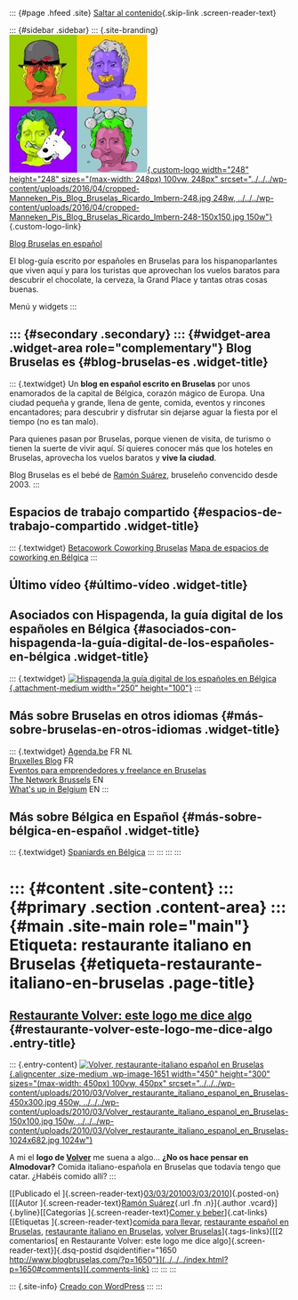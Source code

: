 ::: {#page .hfeed .site}
[Saltar al contenido](index.html#content){.skip-link
.screen-reader-text}

::: {#sidebar .sidebar}
::: {.site-branding}
[![](../../../wp-content/uploads/2016/04/cropped-Manneken_Pis_Blog_Bruselas_Ricardo_Imbern-248.jpg){.custom-logo
width="248" height="248" sizes="(max-width: 248px) 100vw, 248px"
srcset="../../../wp-content/uploads/2016/04/cropped-Manneken_Pis_Blog_Bruselas_Ricardo_Imbern-248.jpg 248w, ../../../wp-content/uploads/2016/04/cropped-Manneken_Pis_Blog_Bruselas_Ricardo_Imbern-248-150x150.jpg 150w"}](../../../index.html){.custom-logo-link}

[Blog Bruselas en español](../../../index.html)

El blog-guía escrito por españoles en Bruselas para los hispanoparlantes
que viven aquí y para los turistas que aprovechan los vuelos baratos
para descubrir el chocolate, la cerveza, la Grand Place y tantas otras
cosas buenas.

Menú y widgets
:::

::: {#secondary .secondary}
::: {#widget-area .widget-area role="complementary"}
Blog Bruselas es {#blog-bruselas-es .widget-title}
----------------

::: {.textwidget}
Un **blog en español escrito en Bruselas** por unos enamorados de la
capital de Bélgica, corazón mágico de Europa. Una ciudad pequeña y
grande, llena de gente, comida, eventos y rincones encantadores; para
descubrir y disfrutar sin dejarse aguar la fiesta por el tiempo (no es
tan malo).

Para quienes pasan por Bruselas, porque vienen de visita, de turismo o
tienen la suerte de vivir aquí. Sí quieres conocer más que los hoteles
en Bruselas, aprovecha los vuelos baratos y **vive la ciudad**.

Blog Bruselas es el bebé de [Ramón Suárez](http://www.ramonsuarez.com),
bruseleño convencido desde 2003.
:::

Espacios de trabajo compartido {#espacios-de-trabajo-compartido .widget-title}
------------------------------

::: {.textwidget}
[Betacowork Coworking Bruselas](http://www.betacowork.com) [Mapa de
espacios de coworking en Bélgica](http://coworkingbelgium.com)
:::

Último vídeo {#último-vídeo .widget-title}
------------

Asociados con Hispagenda, la guía digital de los españoles en Bélgica {#asociados-con-hispagenda-la-guía-digital-de-los-españoles-en-bélgica .widget-title}
---------------------------------------------------------------------

::: {.textwidget}
[![Hispagenda,la guía digital de los españoles en
Bélgica](../../../wp-content/uploads/2010/04/Hispagenda-250px.gif "Hispagenda, la guía digital de los españoles en Bélgica"){.attachment-medium
width="250" height="100"}](http://www.hispagenda.com)
:::

Más sobre Bruselas en otros idiomas {#más-sobre-bruselas-en-otros-idiomas .widget-title}
-----------------------------------

::: {.textwidget}
[Agenda.be](http://www.agenda.be) FR NL\
[Bruxelles Blog](http://www.bxlblog.be/) FR\
[Eventos para emprendedores y freelance en
Bruselas](http://www.betacowork.com/events/)\
[The Network
Brussels](http://groups.yahoo.com/group/TheNetworkBrussels/) EN\
[What\'s up in Belgium](http://www.whatsupin.be/) EN
:::

Más sobre Bélgica en Español {#más-sobre-bélgica-en-español .widget-title}
----------------------------

::: {.textwidget}
[Spaniards en Bélgica](http://www.spaniards.es/paises/belgica)
:::
:::
:::
:::

::: {#content .site-content}
::: {#primary .section .content-area}
::: {#main .site-main role="main"}
Etiqueta: restaurante italiano en Bruselas {#etiqueta-restaurante-italiano-en-bruselas .page-title}
==========================================

[Restaurante Volver: este logo me dice algo](../../../index.html?p=1650) {#restaurante-volver-este-logo-me-dice-algo .entry-title}
------------------------------------------------------------------------

::: {.entry-content}
[![Volver, restaurante-italiano español en
Bruselas](../../../wp-content/uploads/2010/03/Volver_restaurante_italiano_espanol_en_Bruselas-450x300.jpg "Volver, restaurante-italiano español en Bruselas"){.aligncenter
.size-medium .wp-image-1651 width="450" height="300"
sizes="(max-width: 450px) 100vw, 450px"
srcset="../../../wp-content/uploads/2010/03/Volver_restaurante_italiano_espanol_en_Bruselas-450x300.jpg 450w, ../../../wp-content/uploads/2010/03/Volver_restaurante_italiano_espanol_en_Bruselas-150x100.jpg 150w, ../../../wp-content/uploads/2010/03/Volver_restaurante_italiano_espanol_en_Bruselas-1024x682.jpg 1024w"}](../../../wp-content/uploads/2010/03/Volver_restaurante_italiano_espanol_en_Bruselas.jpg)

A mi el **logo de
[Volver](http://www.cityplug.be/fr/Bruxelles/AD7XRK74_Restaurant_Volver.html "Volver, restaurante-italiano español en Bruselas")**
me suena a algo... **¿No os hace pensar en Almodovar?** Comida
italiano-española en Bruselas que todavía tengo que catar. ¿Habéis
comido allí?
:::

[[Publicado el
]{.screen-reader-text}[03/03/201003/03/2010](../../../index.html?p=1650)]{.posted-on}[[[Autor
]{.screen-reader-text}[Ramón
Suárez](../../2010/04/30/index.html?author=2){.url .fn .n}]{.author
.vcard}]{.byline}[[Categorías ]{.screen-reader-text}[Comer y
beber](../../category/comer-y-beber/index.html)]{.cat-links}[[Etiquetas
]{.screen-reader-text}[comida para
llevar](../comida-para-llevar/index.html), [restaurante español en
Bruselas](../restaurante-espanol-en-bruselas/index.html), [restaurante
italiano en Bruselas](index.html), [volver
Bruselas](../volver-bruselas/index.html)]{.tags-links}[[[2 comentarios[
en Restaurante Volver: este logo me dice
algo]{.screen-reader-text}]{.dsq-postid
dsqidentifier="1650 http://www.blogbruselas.com/?p=1650"}](../../../index.html?p=1650#comments)]{.comments-link}
:::
:::
:::

::: {.site-info}
[Creado con WordPress](https://es.wordpress.org/)
:::
:::
